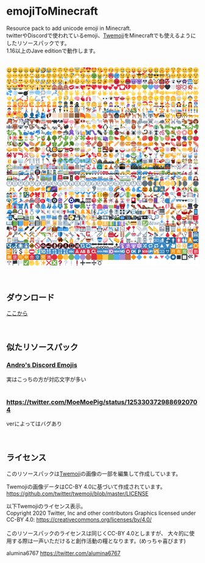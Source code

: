 # emojiToMinecraft
Resource pack to add unicode emoji in Minecraft.<br>
twitterやDiscordで使われているemoji、[Twemoji](https://twemoji.twitter.com/)をMinecraftでも使えるようにしたリソースパックです。<br>
1.16以上のJave editionで動作します。<br>
<br>
<br>
![list](assets/minecraft/textures/font/twemoji.png)
<br>
<br>
<br>
## ダウンロード
[ここから](https://github.com/alumina6767/emojiToMinecraft/releases/latest)
<br>
<br>
<br>
## 似たリソースパック
### [Andro's Discord Emojis](https://www.curseforge.com/minecraft/texture-packs/andros-discord-emojis)<br>
実はこっちの方が対応文字が多い<br>
<br>
### https://twitter.com/MoeMoePig/status/1253303729886920704<br>
verによってはバグあり<br>
<br>
<br>
## ライセンス
このリソースパックは[Twemoji](https://github.com/twitter/twemoji)の画像の一部を編集して作成しています。

Twemojiの画像データはCC-BY 4.0に基づいて作成されています。
https://github.com/twitter/twemoji/blob/master/LICENSE

以下Twemojiのライセンス表示。<br>
Copyright 2020 Twitter, Inc and other contributors
Graphics licensed under CC-BY 4.0: https://creativecommons.org/licenses/by/4.0/
<br>
<br>
このリソースパックのライセンスは同じくCC-BY 4.0としますが、
大々的に使用する際は一声いただけると創作活動の糧となります。(めっちゃ喜びます)

alumina6767
https://twitter.com/alumina6767
